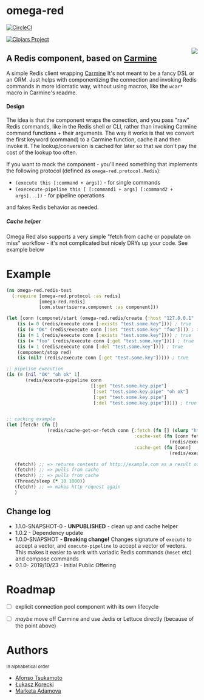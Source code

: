 # omega-red

[![CircleCI](https://circleci.com/gh/nomnom-insights/nomnom.omega-red.svg?style=svg)](https://circleci.com/gh/nomnom-insights/nomnom.omega-red)

[![Clojars Project](https://img.shields.io/clojars/v/nomnom/omega-red.svg)](https://clojars.org/nomnom/omega-red)

<img  src="https://uncannyxmen.net/sites/default/files/images/characters/omegared/omegared00.jpg" heighth="400px" align=right >

## A Redis component, based on [Carmine](https://github.com/ptaoussanis/carmine)

A simple Redis client wrapping [Carmine](https://github.com/ptaoussanis/carmine)
It's not meant to be a fancy DSL or an ORM. Just helps with componentizing the connection
and invoking Redis commands in more idiomatic way, without using macros, like the `wcar*` macro in Carmine's readme.


#### Design

The idea is that the component wraps the conection, and you pass "raw" Redis commands, like in the Redis shell or CLI, rather than invoking Carmine command functions + their arguments. The way it works is that  we convert the first keyword (command) to a Carmine function, cache it and then invoke it. The lookup/conversion is cached for later so that we don't pay the cost of the lookup too often.

If you want to mock the component - you'll need something that implements the following protocol (defined as  `omega-red.protocol.Redis`):

- `(execute this [:command + args])` - for  single commands
- `(exececute-pipeline this [ [:command1 + args] [:command2 + args]...])` - for pipeline operations

and fakes Redis behavior as needed.


##### Cache helper

Omega Red also supports a very simple "fetch from cache or populate on miss" workflow - it's not complicated but nicely DRYs up your code.
See example below


# Example

```clojure
(ns omega-red.redis-test
  (:require [omega-red.protocol :as redis]
            [omega-red.redis]
            [com.stuartsierra.component :as component]))

(let [conn (componet/start (omega-red.redis/create {:host "127.0.0.1" :port 6379}))]
    (is (= 0 (redis/execute conn [:exists "test.some.key"]))) ; true
    (is (= "OK" (redis/execute conn [:set "test.some.key" "foo"]))) ; true
    (is (= 1 (redis/execute conn [:exists "test.some.key"]))) ; true
    (is (= "foo" (redis/execute conn [:get "test.some.key"]))) ; true
    (is (= 1 (redis/execute conn [:del "test.some.key"]))) ; true
    (component/stop red)
    (is (nil? (redis/execute conn [:get "test.some.key"])))) ; true

;; pipeline execution
(is (= [nil "OK" "oh ok" 1]
       (redis/execute-pipeline conn
                               [[:get "test.some.key.pipe"]
                                [:set "test.some.key.pipe" "oh ok"]
                                [:get "test.some.key.pipe"]
                                [:del "test.some.key.pipe"]]))) ; true


;; caching example
(let [fetch! (fn []
               (redis/cache-get-or-fetch conn {:fetch (fn [] (slurp "http://example.com"))
                                               :cache-set (fn [conn fetch-res]
                                                            (redis/execute conn [:setex "example" 10 fetch-res]))
                                               :cache-get (fn [conn]
                                                            (redis/exeucte conn [:get "example"]))}))]

   (fetch!) ;; => returns contents of http://example.com as a result of direct call
   (fetch!) ;; => pulls from cache
   (fetch!) ;; => pulls from cache
   (Thread/sleep (* 10 1000))
   (fetch!) ;; => makes http request again
   )
```




## Change log

- 1.1.0-SNAPSHOT-0 - **UNPUBLISHED** - clean up and cache helper
- 1.0.2 - Dependency update
- 1.0.0-SNAPSHOT - **Breaking change!** Changes signature of `execute` to accept a vector, and `execute-pipeline` to accept a vector of vectors. This makes it easier to work with variadic Redis commands (`hmset` etc) and compose commands
- 0.1.0- 2019/10/23 - Initial Public Offering

# Roadmap

- [ ] explicit connection pool component with its own lifecycle
- [ ] *maybe* move off Carmine and use Jedis or Lettuce directly (because of the point above)


# Authors

<sup>In alphabetical order</sup>

- [Afonso Tsukamoto](https://github.com/AfonsoTsukamoto)
- [Łukasz Korecki](https://github.com/lukaszkorecki)
- [Marketa Adamova](https://github.com/MarketaAdamova)

